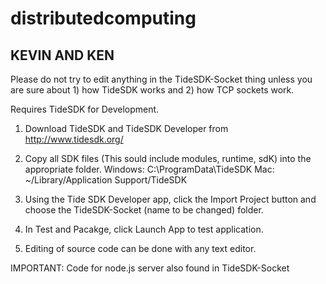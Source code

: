 distributedcomputing
====================

KEVIN AND KEN
-------------
Please do not try to edit anything in the TideSDK-Socket thing unless you are sure about 1) how TideSDK works and 2) how TCP sockets work.

Requires TideSDK for Development.

1.	Download TideSDK and TideSDK Developer from http://www.tidesdk.org/

2.	Copy all SDK files (This sould include modules, runtime, sdK) into the appropriate folder.
		Windows: C:\ProgramData\TideSDK
		Mac: ~/Library/Application Support/TideSDK
	
3.	Using the Tide SDK Developer app, click the Import Project button and choose the TideSDK-Socket (name to be changed) folder.

4.	In Test and Pacakge, click Launch App to test application.

5.	Editing of source code can be done with any text editor.

IMPORTANT: Code for node.js server also found in TideSDK-Socket